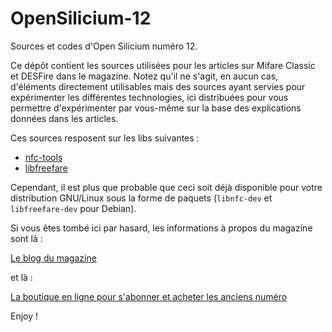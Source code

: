 OpenSilicium-12
===============

Sources et codes d'Open Silicium numéro 12. 

Ce dépôt contient les sources utilisées pour les articles sur Mifare Classic et DESFire dans le magazine. Notez qu'il ne s'agit, en aucun cas, d'éléments directement utilisables mais des sources ayant servies pour expérimenter les différentes technologies, ici distribuées pour vous permettre d'expérimenter par vous-même sur la base des explications données dans les articles.

Ces sources resposent sur les libs suivantes :

* [nfc-tools](https://code.google.com/p/nfc-tools/)
* [libfreefare](https://code.google.com/p/libfreefare/)

Cependant, il est plus que probable que ceci soit déjà disponible pour votre distribution GNU/Linux sous la forme de paquets (``libnfc-dev`` et ``libfreefare-dev`` pour Debian).

Si vous êtes tombé ici par hasard, les informations à propos du magazine sont là :

[Le blog du magazine](http://www.opensilicium.com/?p=8)

et là :

[La boutique en ligne pour s'abonner et acheter les anciens numéro](http://boutique.ed-diamond.com/)

Enjoy !
